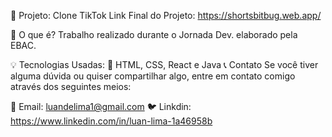 🚀 Projeto: Clone TikTok
Link Final do Projeto: https://shortsbitbug.web.app/

📜 O que é?
Trabalho realizado durante o Jornada Dev. elaborado pela EBAC.

💡 Tecnologias Usadas:
💪 HTML, CSS, React e Java
📞 Contato
Se você tiver alguma dúvida ou quiser compartilhar algo, entre em contato comigo através dos seguintes meios:

📧 Email: luandelima1@gmail.com
🐦 Linkdin: https://www.linkedin.com/in/luan-lima-1a46958b
